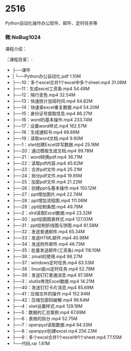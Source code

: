 # 2516
Python自动化操作办公软件、邮件、定时任务等
### 微:NoBug1024 


课程介绍：

〖课程目录〗:

- ├──课件  
- |   └──Python办公自动化.pdf  1.10M
- ├──10：多个excel合并1个excel中多个sheet.mp4  31.08M
- ├──11：生成excel工资条.mp4  54.49M
- ├──12：隔行变色.mp4  32.54M
- ├──13：快速统计加班时间.mp4  64.82M
- ├──14：快速查excel重复数据.mp4  54.20M
- ├──15：身份证号提取信息.mp4  86.27M
- ├──16：word的基本操作.mp4  233.74M
- ├──17：设置word样式.mp4  162.57M
- ├──18：生成通知书.mp4  66.68M
- ├──19：读取word文档.mp4  9.90M
- ├──1：xlwt创建Excel并写数据.mp4  25.18M
- ├──20：通过模板生成文档.mp4  99.78M
- ├──21：word转换pdf.mp4  36.71M
- ├──22：读取pdf内容.mp4  45.62M
- ├──23：合并pdf文件.mp4  25.21M
- ├──24：拆分pdf文件.mp4  19.95M
- ├──25：加密pdf文件.mp4  21.22M
- ├──26：创建ppt与基本操作.mp4  150.12M
- ├──27：ppt增加图片.mp4  22.74M
- ├──28：ppt增加流程图.mp4  111.06M
- ├──29：ppt绘制条图.mp4  49.79M
- ├──2：xlrd读取Excel数据.mp4  23.32M
- ├──30：ppt绘图图表样式.mp4  127.03M
- ├──31：ppt绘制折线图与饼图.mp4  81.58M
- ├──32：发送普通邮件.mp4  65.34M
- ├──33：发送HTML邮件.mp4  40.98M
- ├──34：发送附件邮件.mp4  46.73M
- ├──35：批量发送邮件(工资条).mp4  116.10M
- ├──36：zmail的使用.mp4  98.27M
- ├──37：windows定时任务.mp4  63.53M
- ├──38：linux或os定时任务.mp4  52.79M
- ├──39：发送钉钉普通消息.mp4  97.38M
- ├──3：xlutils修改Excel数据.mp4  14.21M
- ├──40：发送钉钉卡片消息.mp4  85.69M
- ├──41：压缩文件的操作.mp4  152.94M
- ├──42：压缩包密码破解.mp4  96.64M
- ├──4：xlwt设置样式.mp4  129.19M
- ├──5：数据的汇总案例.mp4  67.69M
- ├──6：表格的拆分.mp4  52.75M
- ├──7：openpyxl读取数据.mp4  94.33M
- ├──8：openpyxl创建excel.mp4  256.23M
- ├──9：多个excel合并1个excel中1个sheet.mp4  77.55M
- └──代码.rar  1.61M

